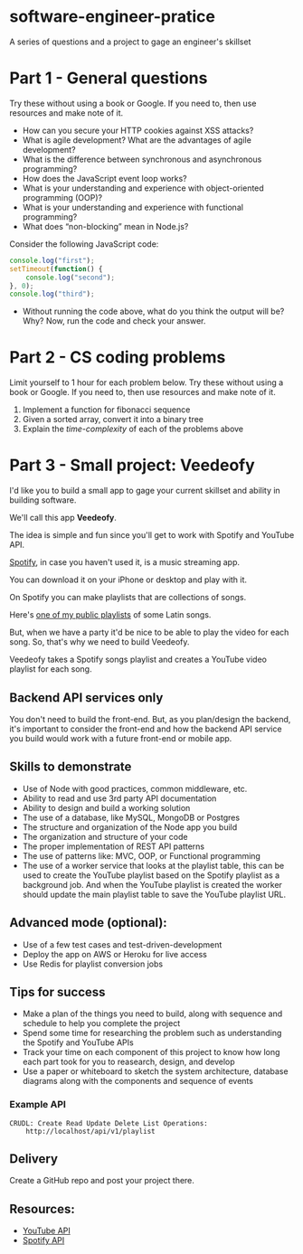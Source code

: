 # software-engineer-pratice
A series of questions and a project to gage an engineer's skillset

# Part 1 - General questions

Try these without using a book or Google. If you need to, then use resources and make note of it.

- How can you secure your HTTP cookies against XSS attacks?
- What is agile development? What are the advantages of agile development?
- What is the difference between synchronous and asynchronous programming?
- How does the JavaScript event loop works?
- What is your understanding and experience with object-oriented programming (OOP)?
- What is your understanding and experience with functional programming?
- What does “non-blocking” mean in Node.js?


Consider the following JavaScript code:

```javascript
console.log("first");
setTimeout(function() {
    console.log("second");
}, 0);
console.log("third");
```
- Without running the code above, what do you think the output will be? Why? Now, run the code and check your answer. 

# Part 2 - CS coding problems

Limit yourself to 1 hour for each problem below. Try these without using a book or Google. If you need to, then use resources and make note of it.


1. Implement a function for fibonacci sequence
2. Given a sorted array, convert it into a binary tree
3. Explain the *time-complexity* of each of the problems above

# Part 3 - Small project: Veedeofy

I'd like you to build a small app to gage your current
skillset and ability in building software.

We'll call this app **Veedeofy**.

The idea is simple and fun since you'll get to work with Spotify and YouTube API.

[Spotify](http://www.spotify.com/), in case you haven't used it, is a music streaming app. 

You can download it on your iPhone or desktop and play with it.

On Spotify you can make playlists that are collections of songs.

Here's [one of my public playlists](https://open.spotify.com/user/sdvakili/playlist/6SMqwQ5NqWQGJX6ht2yNmM) of some Latin songs.

But, when we have a party it'd be nice to be able to play the video for each song. So, that's why we need to build Veedeofy.

Veedeofy takes a Spotify songs playlist and creates a YouTube video
playlist for each song. 

## Backend API services only

You don't need to build the front-end. But, as you plan/design the backend, it's important to consider the front-end and how the backend API service you build would work with a future front-end or mobile app. 


## Skills to demonstrate

- Use of Node with good practices, common middleware, etc.
- Ability to read and use 3rd party API documentation
- Ability to design and build a working solution
- The use of a database, like MySQL, MongoDB or Postgres
- The structure and organization of the Node app you build
- The organization and structure of your code
- The proper implementation of REST API patterns
- The use of patterns like: MVC, OOP, or Functional programming
- The use of a worker service that looks at the playlist table,
    this can be used to create the YouTube playlist based on the 
    Spotify playlist as a background job. And when the YouTube
    playlist is created the worker should update the main playlist
    table to save the YouTube playlist URL.

## Advanced mode (optional):

- Use of a few test cases and test-driven-development
- Deploy the app on AWS or Heroku for live access
- Use Redis for playlist conversion jobs


## Tips for success

- Make a plan of the things you need to build, along with sequence and schedule to help you complete the project
- Spend some time for researching the problem such as understanding the Spotify and YouTube APIs
- Track your time on each component of this project to know how long each part took for you to reasearch, design, and develop
- Use a paper or whiteboard to sketch the system architecture, database diagrams along with the components and sequence of events


### Example API
    CRUDL: Create Read Update Delete List Operations:
        http://localhost/api/v1/playlist

## Delivery
Create a GitHub repo and post your project there.

## Resources:
- [YouTube API](https://developers.google.com/youtube/v3/docs/)
- [Spotify API](https://developer.spotify.com/web-api/endpoint-reference/)

